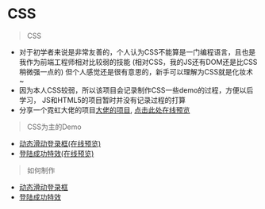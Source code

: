 # CSS
> CSS

* 对于初学者来说是非常友善的，个人认为CSS不能算是一门编程语言，且也是我作为前端工程师相对比较弱的技能
    (相对CSS，我的JS还有DOM还是比CSS稍微强一点的)
    但个人感觉还是很有意思的，新手可以理解为CSS就是化妆术~
* 因为本人CSS较弱，所以该项目会记录制作CSS一些demo的过程，方便以后学习，
    JS和HTML5的项目暂时并没有记录过程的打算
* 分享一个霓虹大佬的项目[大佬的项目](https://github.com/yui540/Cowardly-Witch),
    [点击此处在线预览](https://yui540.graphics)       

> CSS为主的Demo
*  [动态滑动登录框(在线预览)](https://qianfengg.github.io/CSS/logindemo/index)
*  [登陆成功特效(在线预览)](https://qianfengg.github.io/CSS/loginsuccess/index)

> 如何制作
*  [动态滑动登录框](./HowToMake/logindemo/logindemo.md) 
*  [登陆成功特效](./HowToMake/loginsuccess/loginsuccess.md) 
